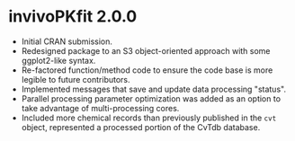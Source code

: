 # invivoPKfit 2.0.0

* Initial CRAN submission.  
* Redesigned package to an S3 object-oriented approach with some ggplot2-like syntax.  
* Re-factored function/method code to ensure the code base is more legible to future contributors.  
* Implemented messages that save and update data processing "status".  
* Parallel processing parameter optimization was added as an option to take advantage of multi-processing cores.  
* Included more chemical records than previously published in the `cvt` object, represented a processed portion of the CvTdb database.
